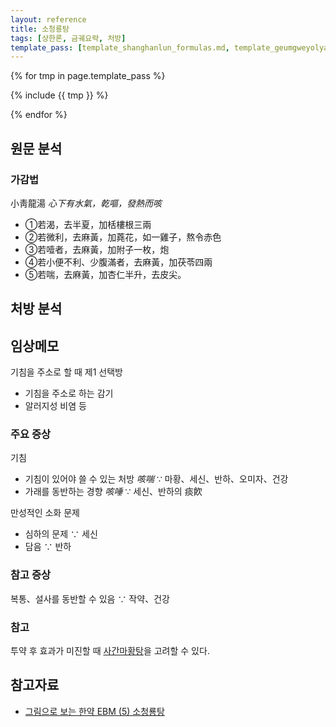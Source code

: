 ```yaml
---
layout: reference
title: 소청룡탕
tags: [상한론, 금궤요략, 처방]
template_pass: [template_shanghanlun_formulas.md, template_geumgweyolyag_formulas.md, template_etc_formulas.md]
---
```



{% for tmp in page.template_pass %}

{% include {{ tmp }} %}

{% endfor %}

## 원문 분석

### 가감법

小靑龍湯 _心下有水氣，乾嘔，發熱而咳_
* ①若渴，去半夏，加栝樓根三兩
* ②若微利，去麻黃，加蕘花，如一雞子，熬令赤色
* ③若噎者，去麻黃，加附子一枚，炮
* ④若小便不利、少腹滿者，去麻黃，加茯苓四兩
* ⑤若喘，去麻黃，加杏仁半升，去皮尖。


## 처방 분석



## 임상메모

기침을 주소로 할 때 제1 선택방
* 기침을 주소로 하는 감기
* 알러지성 비염 등

### 주요 증상

기침
* 기침이 있어야 쓸 수 있는 처방 _咳喘_ ∵ 마황、세신、반하、오미자、건강
* 가래를 동반하는 경향 _咳唾_ ∵ 세신、반하의 痰飮

만성적인 소화 문제
* 심하의 문제 ∵ 세신
* 담음 ∵ 반하

### 참고 증상

복통、설사를 동반할 수 있음 ∵ 작약、건강

### 참고

투약 후 효과가 미진할 때 [사간마황탕]({{site.formulaurl}}/사간마황탕)을 고려할 수 있다.

## 참고자료

* [그림으로 보는 한약 EBM (5) 소청룡탕](https://goo.gl/qW4g1D)
